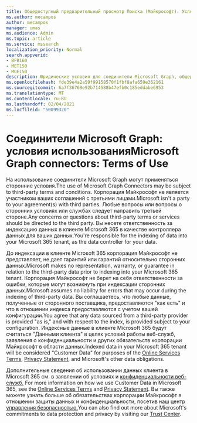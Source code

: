 ```yaml
---
title: Общедоступный предварительный просмотр Поиска (Майкрософт). Условия использования
ms.author: mecampos
author: mecampos
manager: umas
ms.audience: Admin
ms.topic: article
ms.service: mssearch
localization_priority: Normal
search.appverid:
- BFB160
- MET150
- MOE150
description: Юридические условия для соединители Microsoft Graph, общедоступные предварительные версии для Поиска (Майкрософт)
ms.openlocfilehash: fde39e4a2a59f99158570f1fbf8afa659e362161
ms.sourcegitcommit: 6a7f36769e92b714588b47efb0c185eddabe6953
ms.translationtype: MT
ms.contentlocale: ru-RU
ms.lasthandoff: 02/04/2021
ms.locfileid: "50099320"
---
```

<!---Previous ms.author: anfowler --->

# <a name="microsoft-graph-connectors-terms-of-use"></a><span data-ttu-id="314f7-103">Соединители Microsoft Graph: условия использования</span><span class="sxs-lookup"><span data-stu-id="314f7-103">Microsoft Graph connectors: Terms of Use</span></span>

<span data-ttu-id="314f7-104">На использование соединители Microsoft Graph могут применяться сторонние условия.</span><span class="sxs-lookup"><span data-stu-id="314f7-104">The use of Microsoft Graph Connectors may be subject to third-party terms and conditions.</span></span> <span data-ttu-id="314f7-105">Корпорация Майкрософт не является участником ваших соглашений с третьими лицами.</span><span class="sxs-lookup"><span data-stu-id="314f7-105">Microsoft isn't a party to your agreement(s) with third parties.</span></span> <span data-ttu-id="314f7-106">Любые вопросы или вопросы о сторонних условиях или службах следует направить третьей стороне.</span><span class="sxs-lookup"><span data-stu-id="314f7-106">Any concerns or questions about third-party terms or services should be directed to the third party.</span></span> <span data-ttu-id="314f7-107">Вы несете ответственность за индексацию данных в клиенте Microsoft 365 в качестве контроллера данных для ваших данных.</span><span class="sxs-lookup"><span data-stu-id="314f7-107">You're responsible for the indexing of data into your Microsoft 365 tenant, as the data controller for your data.</span></span>

<span data-ttu-id="314f7-108">До индексации в клиенте Microsoft 365 корпорация Майкрософт не представляет, не дает гарантий или гарантий относительно сторонних данных.</span><span class="sxs-lookup"><span data-stu-id="314f7-108">Microsoft makes no representation, warranty, or guarantee in relation to the third-party data prior to indexing into your Microsoft 365 tenant.</span></span>  <span data-ttu-id="314f7-109">Корпорация Майкрософт не берет на себя ответственности за ошибки, которые могут возникнуть при индексации сторонних данных.</span><span class="sxs-lookup"><span data-stu-id="314f7-109">Microsoft assumes no liability for errors that may occur during the indexing of third-party data.</span></span>  <span data-ttu-id="314f7-110">Вы соглашаетесь, что любые данные, полученные от сторонного поставщика, предоставляются "как есть" и что в отношении индекса предоставляются с учетом вашей конфигурации.</span><span class="sxs-lookup"><span data-stu-id="314f7-110">You agree that any data sourced from a third-party provider is provided "as is," and with respect to the index, is provided subject to your configuration.</span></span> <span data-ttu-id="314f7-111">Индексные данные в клиенте Microsoft 365 будут считаться "Данными клиента" [](https://privacy.microsoft.com/privacystatement)в целях условий работы веб-служб, [](http://www.microsoftvolumelicensing.com/Downloader.aspx?documenttype=OST&lang=English)заявления о конфиденциальности и других обязательств корпорации Майкрософт в области данных.</span><span class="sxs-lookup"><span data-stu-id="314f7-111">Indexed data in your Microsoft 365 tenant will be considered "Customer Data" for purposes of the [Online Services Terms](http://www.microsoftvolumelicensing.com/Downloader.aspx?documenttype=OST&lang=English), [Privacy Statement](https://privacy.microsoft.com/privacystatement), and Microsoft's other data obligations.</span></span>

<span data-ttu-id="314f7-112">Дополнительные сведения об использовании данных клиента в Microsoft 365 см. в заявлении об условиях и [конфиденциальности веб-служб.](https://privacy.microsoft.com/privacystatement) [](http://www.microsoftvolumelicensing.com/Downloader.aspx?documenttype=OST&lang=English)</span><span class="sxs-lookup"><span data-stu-id="314f7-112">For more information on how we use Customer Data in Microsoft 365, see the [Online Services Terms](http://www.microsoftvolumelicensing.com/Downloader.aspx?documenttype=OST&lang=English) and [Privacy Statement](https://privacy.microsoft.com/privacystatement).</span></span> <span data-ttu-id="314f7-113">Вы также можете узнать больше об обязательствах корпорации Майкрософт в отношении защиты данных и конфиденциальности, посетив наш центр [управления безопасностью.](https://www.microsoft.com/trust-center)</span><span class="sxs-lookup"><span data-stu-id="314f7-113">You can also find out more about Microsoft's commitments to data protection and privacy by visiting our [Trust Center](https://www.microsoft.com/trust-center).</span></span>

